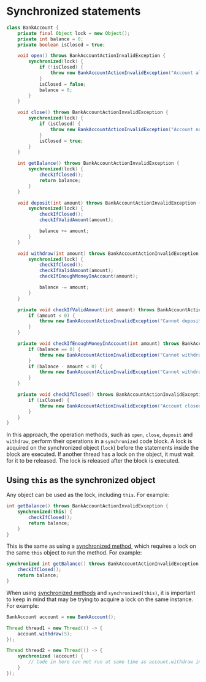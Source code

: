 # Synchronized statements

```java
class BankAccount {
    private final Object lock = new Object();
    private int balance = 0;
    private boolean isClosed = true;

    void open() throws BankAccountActionInvalidException {
        synchronized(lock) {
            if (!isClosed) {
                throw new BankAccountActionInvalidException("Account already open");
            }
            isClosed = false;
            balance = 0;
        }
    }

    void close() throws BankAccountActionInvalidException {
        synchronized(lock) {
            if (isClosed) {
                throw new BankAccountActionInvalidException("Account not open");
            }
            isClosed = true;
        }
    }

    int getBalance() throws BankAccountActionInvalidException {
        synchronized(lock) {
            checkIfClosed();
            return balance;
        }
    }

    void deposit(int amount) throws BankAccountActionInvalidException {
        synchronized(lock) {
            checkIfClosed();
            checkIfValidAmount(amount);

            balance += amount;
        }
    }

    void withdraw(int amount) throws BankAccountActionInvalidException {
        synchronized(lock) {
            checkIfClosed();
            checkIfValidAmount(amount);
            checkIfEnoughMoneyInAccount(amount);

            balance -= amount;
        }
    }

    private void checkIfValidAmount(int amount) throws BankAccountActionInvalidException {
        if (amount < 0) {
            throw new BankAccountActionInvalidException("Cannot deposit or withdraw negative amount");
        }
    }

    private void checkIfEnoughMoneyInAccount(int amount) throws BankAccountActionInvalidException {
        if (balance == 0) {
            throw new BankAccountActionInvalidException("Cannot withdraw money from an empty account");
        }
        if (balance - amount < 0) {
            throw new BankAccountActionInvalidException("Cannot withdraw more money than is currently in the account");
        }
    }

    private void checkIfClosed() throws BankAccountActionInvalidException {
        if (isClosed) {
            throw new BankAccountActionInvalidException("Account closed");
        }
    }
}
```

In this approach, the operation methods, such as `open`, `close`, `deposit` and `withdraw`, perform their operations in a `synchronized` code block.
A lock is acquired on the synchronized object (`lock`) before the statements inside the block are executed.
If another thread has a lock on the object, it must wait for it to be released.
The lock is released after the block is executed.

## Using `this` as the synchronized object

Any object can be used as the lock, including `this`.
For example:

```java
int getBalance() throws BankAccountActionInvalidException {
    synchronized(this) {
        checkIfClosed();
        return balance;
    }
}
```

This is the same as using a [synchronized method][approach-synchronized-methods], which requires a lock on the same `this` object to run the method.
For example:

```java
synchronized int getBalance() throws BankAccountActionInvalidException {
    checkIfClosed();
    return balance;
}
```

When using [synchronized methods][approach-synchronized-methods] and `synchronized(this)`, it is important to keep in mind that may be trying to acquire a lock on the same instance.
For example:

```java
BankAccount account = new BankAccount();

Thread thread1 = new Thread(() -> {
    account.withdraw(5);
});

Thread thread2 = new Thread(() -> {
    synchronized (account) {
        // Code in here can not run at same time as account.withdraw in thread1. 
    }
});
```

[approach-synchronized-methods]: https://exercism.org/tracks/java/exercises/bank-account/approaches/synchronized-methods
